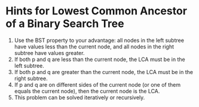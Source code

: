 # Hints for Lowest Common Ancestor of a Binary Search Tree

1. Use the BST property to your advantage: all nodes in the left subtree have values less than the current node, and all nodes in the right subtree have values greater.
2. If both p and q are less than the current node, the LCA must be in the left subtree.
3. If both p and q are greater than the current node, the LCA must be in the right subtree.
4. If p and q are on different sides of the current node (or one of them equals the current node), then the current node is the LCA.
5. This problem can be solved iteratively or recursively.

